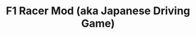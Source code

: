 ---
ee_id_thing: '15'
site: '1'
type: '2'
inv_num: 2004-002
add_credit:
url: 2004-002-f1-racer-mod
title: F1 Racer Mod (aka Japanese Driving Game)
year: '2004'
display_year: '2004'
medium: Modded FamiCom game cartridge.
dims:
pitch: "​Just the road from a racing game."
ps: "​This is a simple mod I did of the old Japanese Famicom driving game F1 Racer.
  Basically I just took out the game, cars, etc, and left the road. pps – In case
  you are wondering, sometimes I also refer to this project as “Japanese Driving Game”
  (which is another non title), and it also seems to float around on the web bootlegged
  titled ‘F2′….check below for the ROM."
live_url:
youtube:
related_code: https://github.com/coryarcangel/F1-Racer
imgs: f1-racer-2004-002-screen-shot-1-database-ih.jpg,f1-racer-2004-002-cartridge-1-database-ih_1.jpg,f1-racer-2004-002-screen-shot-2-database-ih.jpg,f1-racer-2004-002-screen-shot-3-database-ih.jpg,f1-racer-2004-002-screen-shot-4-database-ih.jpg
subheading:
download: arcangel-f1-racer.nes.zip
commission:
related: "[185] [2005-021-super-landscape-1] 2005-021 Super Landscape #1"
layout: things-i-made
---